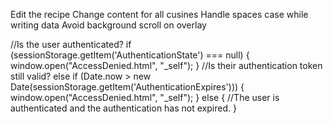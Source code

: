 Edit the recipe
Change content for all cusines
Handle spaces case while writing data
Avoid background scroll on overlay


//Is the user authenticated?
if (sessionStorage.getItem('AuthenticationState') === null) {
   window.open("AccessDenied.html", "_self");
}
//Is their authentication token still valid?
else if (Date.now > new Date(sessionStorage.getItem('AuthenticationExpires'))) {
      window.open("AccessDenied.html", "_self");
}
else {
  //The user is authenticated and the authentication has not expired.
}